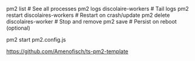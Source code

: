 pm2 list # See all processes
pm2 logs discolaire-workers # Tail logs
pm2 restart discolaires-workers # Restart on crash/update
pm2 delete discolaires-worker # Stop and remove
pm2 save # Persist on reboot (optional)

pm2 start pm2.config.js

https://github.com/Amenofisch/ts-pm2-template
